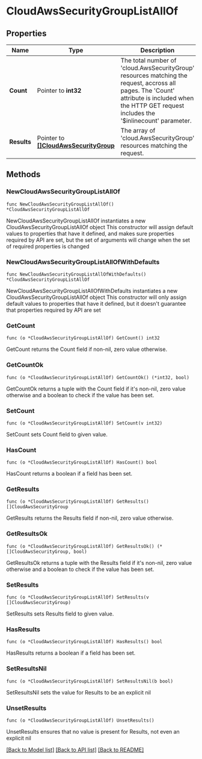 # CloudAwsSecurityGroupListAllOf

## Properties

Name | Type | Description | Notes
------------ | ------------- | ------------- | -------------
**Count** | Pointer to **int32** | The total number of &#39;cloud.AwsSecurityGroup&#39; resources matching the request, accross all pages. The &#39;Count&#39; attribute is included when the HTTP GET request includes the &#39;$inlinecount&#39; parameter. | [optional] 
**Results** | Pointer to [**[]CloudAwsSecurityGroup**](CloudAwsSecurityGroup.md) | The array of &#39;cloud.AwsSecurityGroup&#39; resources matching the request. | [optional] 

## Methods

### NewCloudAwsSecurityGroupListAllOf

`func NewCloudAwsSecurityGroupListAllOf() *CloudAwsSecurityGroupListAllOf`

NewCloudAwsSecurityGroupListAllOf instantiates a new CloudAwsSecurityGroupListAllOf object
This constructor will assign default values to properties that have it defined,
and makes sure properties required by API are set, but the set of arguments
will change when the set of required properties is changed

### NewCloudAwsSecurityGroupListAllOfWithDefaults

`func NewCloudAwsSecurityGroupListAllOfWithDefaults() *CloudAwsSecurityGroupListAllOf`

NewCloudAwsSecurityGroupListAllOfWithDefaults instantiates a new CloudAwsSecurityGroupListAllOf object
This constructor will only assign default values to properties that have it defined,
but it doesn't guarantee that properties required by API are set

### GetCount

`func (o *CloudAwsSecurityGroupListAllOf) GetCount() int32`

GetCount returns the Count field if non-nil, zero value otherwise.

### GetCountOk

`func (o *CloudAwsSecurityGroupListAllOf) GetCountOk() (*int32, bool)`

GetCountOk returns a tuple with the Count field if it's non-nil, zero value otherwise
and a boolean to check if the value has been set.

### SetCount

`func (o *CloudAwsSecurityGroupListAllOf) SetCount(v int32)`

SetCount sets Count field to given value.

### HasCount

`func (o *CloudAwsSecurityGroupListAllOf) HasCount() bool`

HasCount returns a boolean if a field has been set.

### GetResults

`func (o *CloudAwsSecurityGroupListAllOf) GetResults() []CloudAwsSecurityGroup`

GetResults returns the Results field if non-nil, zero value otherwise.

### GetResultsOk

`func (o *CloudAwsSecurityGroupListAllOf) GetResultsOk() (*[]CloudAwsSecurityGroup, bool)`

GetResultsOk returns a tuple with the Results field if it's non-nil, zero value otherwise
and a boolean to check if the value has been set.

### SetResults

`func (o *CloudAwsSecurityGroupListAllOf) SetResults(v []CloudAwsSecurityGroup)`

SetResults sets Results field to given value.

### HasResults

`func (o *CloudAwsSecurityGroupListAllOf) HasResults() bool`

HasResults returns a boolean if a field has been set.

### SetResultsNil

`func (o *CloudAwsSecurityGroupListAllOf) SetResultsNil(b bool)`

 SetResultsNil sets the value for Results to be an explicit nil

### UnsetResults
`func (o *CloudAwsSecurityGroupListAllOf) UnsetResults()`

UnsetResults ensures that no value is present for Results, not even an explicit nil

[[Back to Model list]](../README.md#documentation-for-models) [[Back to API list]](../README.md#documentation-for-api-endpoints) [[Back to README]](../README.md)


